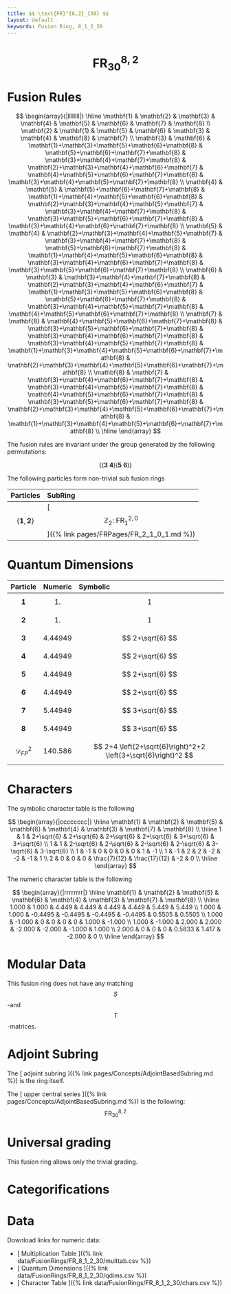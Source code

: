 ```yaml
---
title: $$ \text{FR}^{8,2}_{30} $$
layout: default
keywords: Fusion Ring, 8_1_2_30
---
```

# $$ \text{FR}^{8,2}_{30} $$


# Fusion Rules

$$
\begin{array}{|llllllll|}
\hline
 \mathbf{1} & \mathbf{2} & \mathbf{3} & \mathbf{4} & \mathbf{5} & \mathbf{6} & \mathbf{7} & \mathbf{8} \\
 \mathbf{2} & \mathbf{1} & \mathbf{5} & \mathbf{6} & \mathbf{3} & \mathbf{4} & \mathbf{8} & \mathbf{7} \\
 \mathbf{3} & \mathbf{6} & \mathbf{1}+\mathbf{3}+\mathbf{5}+\mathbf{6}+\mathbf{8} & \mathbf{5}+\mathbf{6}+\mathbf{7}+\mathbf{8} & \mathbf{3}+\mathbf{4}+\mathbf{7}+\mathbf{8} & \mathbf{2}+\mathbf{3}+\mathbf{4}+\mathbf{6}+\mathbf{7} & \mathbf{4}+\mathbf{5}+\mathbf{6}+\mathbf{7}+\mathbf{8} & \mathbf{3}+\mathbf{4}+\mathbf{5}+\mathbf{7}+\mathbf{8} \\
 \mathbf{4} & \mathbf{5} & \mathbf{5}+\mathbf{6}+\mathbf{7}+\mathbf{8} & \mathbf{1}+\mathbf{4}+\mathbf{5}+\mathbf{6}+\mathbf{8} & \mathbf{2}+\mathbf{3}+\mathbf{4}+\mathbf{5}+\mathbf{7} & \mathbf{3}+\mathbf{4}+\mathbf{7}+\mathbf{8} & \mathbf{3}+\mathbf{5}+\mathbf{6}+\mathbf{7}+\mathbf{8} & \mathbf{3}+\mathbf{4}+\mathbf{6}+\mathbf{7}+\mathbf{8} \\
 \mathbf{5} & \mathbf{4} & \mathbf{2}+\mathbf{3}+\mathbf{4}+\mathbf{5}+\mathbf{7} & \mathbf{3}+\mathbf{4}+\mathbf{7}+\mathbf{8} & \mathbf{5}+\mathbf{6}+\mathbf{7}+\mathbf{8} & \mathbf{1}+\mathbf{4}+\mathbf{5}+\mathbf{6}+\mathbf{8} & \mathbf{3}+\mathbf{4}+\mathbf{6}+\mathbf{7}+\mathbf{8} & \mathbf{3}+\mathbf{5}+\mathbf{6}+\mathbf{7}+\mathbf{8} \\
 \mathbf{6} & \mathbf{3} & \mathbf{3}+\mathbf{4}+\mathbf{7}+\mathbf{8} & \mathbf{2}+\mathbf{3}+\mathbf{4}+\mathbf{6}+\mathbf{7} & \mathbf{1}+\mathbf{3}+\mathbf{5}+\mathbf{6}+\mathbf{8} & \mathbf{5}+\mathbf{6}+\mathbf{7}+\mathbf{8} & \mathbf{3}+\mathbf{4}+\mathbf{5}+\mathbf{7}+\mathbf{8} & \mathbf{4}+\mathbf{5}+\mathbf{6}+\mathbf{7}+\mathbf{8} \\
 \mathbf{7} & \mathbf{8} & \mathbf{4}+\mathbf{5}+\mathbf{6}+\mathbf{7}+\mathbf{8} & \mathbf{3}+\mathbf{5}+\mathbf{6}+\mathbf{7}+\mathbf{8} & \mathbf{3}+\mathbf{4}+\mathbf{6}+\mathbf{7}+\mathbf{8} & \mathbf{3}+\mathbf{4}+\mathbf{5}+\mathbf{7}+\mathbf{8} & \mathbf{1}+\mathbf{3}+\mathbf{4}+\mathbf{5}+\mathbf{6}+\mathbf{7}+\mathbf{8} & \mathbf{2}+\mathbf{3}+\mathbf{4}+\mathbf{5}+\mathbf{6}+\mathbf{7}+\mathbf{8} \\
 \mathbf{8} & \mathbf{7} & \mathbf{3}+\mathbf{4}+\mathbf{6}+\mathbf{7}+\mathbf{8} & \mathbf{3}+\mathbf{4}+\mathbf{5}+\mathbf{7}+\mathbf{8} & \mathbf{4}+\mathbf{5}+\mathbf{6}+\mathbf{7}+\mathbf{8} & \mathbf{3}+\mathbf{5}+\mathbf{6}+\mathbf{7}+\mathbf{8} & \mathbf{2}+\mathbf{3}+\mathbf{4}+\mathbf{5}+\mathbf{6}+\mathbf{7}+\mathbf{8} & \mathbf{1}+\mathbf{3}+\mathbf{4}+\mathbf{5}+\mathbf{6}+\mathbf{7}+\mathbf{8} \\
\hline
\end{array}
$$


The fusion rules are invariant under the group generated by the following permutations:

$$ \{(\mathbf{3} \  \mathbf{4}) (\mathbf{5} \  \mathbf{6})\} $$


The following particles form non-trivial sub fusion rings

| Particles | SubRing |
| :------ | :------ |
| $$ \{\mathbf{1},\mathbf{2}\} $$ | [ $$ \mathbb{Z}_2:\ \text{FR}^{2,0}_{1} $$ ]({% link pages/FRPages/FR_2_1_0_1.md %}) |

# Quantum Dimensions

| Particle | Numeric | Symbolic |
| :------ | :------ | :------ |
| $$ \mathbf{1} $$ | $$ 1. $$ | $$ 1 $$ |
| $$ \mathbf{2} $$ | $$ 1. $$ | $$ 1 $$ |
| $$ \mathbf{3} $$ | $$ 4.44949 $$ | $$ 2+\sqrt{6} $$ |
| $$ \mathbf{4} $$ | $$ 4.44949 $$ | $$ 2+\sqrt{6} $$ |
| $$ \mathbf{5} $$ | $$ 4.44949 $$ | $$ 2+\sqrt{6} $$ |
| $$ \mathbf{6} $$ | $$ 4.44949 $$ | $$ 2+\sqrt{6} $$ |
| $$ \mathbf{7} $$ | $$ 5.44949 $$ | $$ 3+\sqrt{6} $$ |
| $$ \mathbf{8} $$ | $$ 5.44949 $$ | $$ 3+\sqrt{6} $$ |
| $$ \mathcal{D}_{FP}^2 $$ | $$ 140.586 $$ | $$ 2+4 \left(2+\sqrt{6}\right)^2+2 \left(3+\sqrt{6}\right)^2 $$ |

# Characters

The symbolic character table is the following

$$
\begin{array}{|cccccccc|}
\hline
 \mathbf{1} & \mathbf{2} & \mathbf{5} & \mathbf{6} & \mathbf{4} & \mathbf{3} & \mathbf{7} & \mathbf{8} \\
\hline
 1 & 1 & 2+\sqrt{6} & 2+\sqrt{6} & 2+\sqrt{6} & 2+\sqrt{6} & 3+\sqrt{6} & 3+\sqrt{6} \\
 1 & 1 & 2-\sqrt{6} & 2-\sqrt{6} & 2-\sqrt{6} & 2-\sqrt{6} & 3-\sqrt{6} & 3-\sqrt{6} \\
 1 & -1 & 0 & 0 & 0 & 0 & 1 & -1 \\
 1 & -1 & 2 & 2 & -2 & -2 & -1 & 1 \\
 2 & 0 & 0 & 0 & \frac{7}{12} & \frac{17}{12} & -2 & 0 \\
\hline
\end{array}
$$

The numeric character table is the following

$$
\begin{array}{|rrrrrrrr|}
\hline
 \mathbf{1} & \mathbf{2} & \mathbf{5} & \mathbf{6} & \mathbf{4} & \mathbf{3} & \mathbf{7} & \mathbf{8} \\
\hline
 1.000 & 1.000 & 4.449 & 4.449 & 4.449 & 4.449 & 5.449 & 5.449 \\
 1.000 & 1.000 & -0.4495 & -0.4495 & -0.4495 & -0.4495 & 0.5505 & 0.5505 \\
 1.000 & -1.000 & 0 & 0 & 0 & 0 & 1.000 & -1.000 \\
 1.000 & -1.000 & 2.000 & 2.000 & -2.000 & -2.000 & -1.000 & 1.000 \\
 2.000 & 0 & 0 & 0 & 0.5833 & 1.417 & -2.000 & 0 \\
\hline
\end{array}
$$

# Modular Data

This fusion ring does not have any matching $$ S $$-and $$ T $$-matrices.

# Adjoint Subring

The [ adjoint subring ]({% link pages/Concepts/AdjointBasedSubring.md %}) is the ring itself.

The [ upper central series ]({% link pages/Concepts/AdjointBasedSubring.md %}) is the following:
$$ \text{FR}^{8,2}_{30} $$

# Universal grading

This fusion ring allows only the trivial grading.

# Categorifications



# Data

Download links for numeric data:

* [ Multiplication Table ]({% link data/FusionRings/FR_8_1_2_30/multtab.csv %})
* [ Quantum Dimensions ]({% link data/FusionRings/FR_8_1_2_30/qdims.csv %})
* [ Character Table ]({% link data/FusionRings/FR_8_1_2_30/chars.csv %})